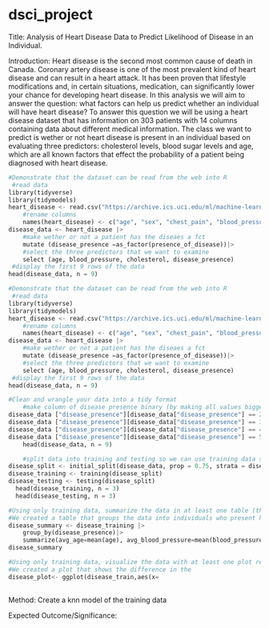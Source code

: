# dsci_project



Title: Analysis of Heart Disease Data to Predict Likelihood of Disease in an Individual.


Introduction: Heart disease is the second most common cause of death in Canada. Coronary artery disease is one of the most prevalent kind of heart disease and can result in a heart attack. It has been proven that lifestyle modifications and, in certain situations, medication, can significantly lower your chance for developing heart disease. In this analysis we will aim to answer the question: what factors can help us predict whether an individual will have heart disease? To answer this question we will be using a heart disease dataset that has information on 303 patients with 14 columns containing data about different medical information. The class we want to predict is wether or not heart disease is present in an individual based on evaluating three predictors: cholesterol levels, blood sugar levels and age, which are all known factors that effect the probability of a patient being diagnosed with heart disease.

```python
#Demonstrate that the dataset can be read from the web into R
 #read data 
library(tidyverse)
library(tidymodels)
heart_disease <- read.csv("https://archive.ics.uci.edu/ml/machine-learning-databases/heart-disease/processed.cleveland.data")
    #rename columns
    names(heart_disease) <- c("age", "sex", "chest_pain", "blood_pressure", "cholesterol", "blood_sugar", "EKG", "heart_rate", "angina", "ST_depression", "ST_slope", "fluro", "thallium", "presence_of_disease")
disease_data <- heart_disease |>
    #make wether or not a patient has the diseaes a fct
    mutate (disease_presence =as_factor(presence_of_disease))|>
    #select the three predictors that we want to examine
    select (age, blood_pressure, cholesterol, disease_presence)
 #display the first 9 rows of the data
head(disease_data, n = 9)

```

```python
#Demonstrate that the dataset can be read from the web into R
 #read data
library(tidyverse)
library(tidymodels)
heart_disease <- read.csv("https://archive.ics.uci.edu/ml/machine-learning-databases/heart-disease/processed.cleveland.data")
    #rename columns
    names(heart_disease) <- c("age", "sex", "chest_pain", "blood_pressure", "cholesterol", "blood_sugar", "EKG", "heart_rate", "angina", "ST_depression", "ST_slope", "fluro", "thallium", "presence_of_disease")
disease_data <- heart_disease |>
    #make wether or not a patient has the diseaes a fct
    mutate (disease_presence =as_factor(presence_of_disease))|>
    #select the three predictors that we want to examine
    select (age, blood_pressure, cholesterol, disease_presence)
 #display the first 9 rows of the data
head(disease_data, n = 9)

```

```python
#Clean and wrangle your data into a tidy format
    #make column of disease presence binary (by making all values bigger than 1 equal to 1)
disease_data ["disease_presence"][disease_data["disease_presence"] == 2] <- "1"
disease_data ["disease_presence"][disease_data["disease_presence"] == 3] <- "1"
disease_data ["disease_presence"][disease_data["disease_presence"] == 4] <- "1"
disease_data ["disease_presence"][disease_data["disease_presence"] == 5] <- "1"
    head(disease_data, n = 9)    

    #split data into training and testing so we can use training data seperatly
disease_split <- initial_split(disease_data, prop = 0.75, strata = disease_presence)  
disease_training <- training(disease_split)   
disease_testing <- testing(disease_split)
  head(disease_training, n = 3)
  head(disease_testing, n = 3)
```

```python
#Using only training data, summarize the data in at least one table (this is exploratory data analysis). An example of a useful table could be one that reports the number of observations in each class, the means of the predictor variables you plan to use in your analysis and how many rows have missing data.
#We created a table that groups the data into individuals who present heart disease and those who don't, and allows us to see the difference between the means of the three data columns that we are intereted in. 
disease_summary <- disease_training |> 
    group_by(disease_presence)|>
    summarize(avg_age=mean(age), avg_blood_pressure=mean(blood_pressure), avg_cholesterol=mean(cholesterol))
disease_summary
```

```python
#Using only training data, visualize the data with at least one plot relevant to the analysis you plan to do (this is exploratory data analysis). An example of a useful visualization could be one that compares the distributions of each of the predictor variables you plan to use in your analysis.
#We created a plot that shows the difference in the 
disease_plot<- ggplot(disease_train,aes(x= 
            
```

<!-- #region -->
Method:
Create a knn model of the training data


Expected Outcome/Significance:
<!-- #endregion -->

```python

```
